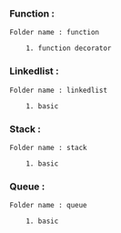 ### Function :

    Folder name : function

        1. function decorator

### Linkedlist :

    Folder name : linkedlist

        1. basic

### Stack :

    Folder name : stack

        1. basic

### Queue :

    Folder name : queue

        1. basic